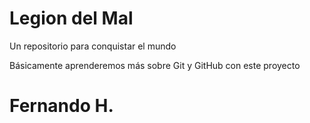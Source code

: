 # Legion del Mal
Un repositorio para conquistar el mundo

Básicamente aprenderemos más sobre Git y GitHub con este proyecto


# Fernando H.



